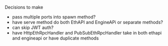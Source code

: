 Decisions to make
* pass multiple ports into spawn method?
* have serve method do both EthAPI and EngineAPi or separate methods?
* can skip JWT auth?
* have HttpEthRpcHandler and PubSubEthRpcHandler take in both ethapi and engineapi or have duplicate methods
